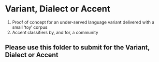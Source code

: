 # Variant, Dialect or Accent 	

1) Proof of concept for an under-served language variant delivered with a small ‘toy’ corpus 
2) Accent classifiers by, and for, a community

## Please use this folder to submit for the Variant, Dialect or Accent 
